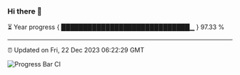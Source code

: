 ### Hi there 👋

⏳ Year progress { █████████████████████████████▁ } 97.33 %

---

⏰ Updated on Fri, 22 Dec 2023 06:22:29 GMT

![Progress Bar CI](https://github.com/ZhaoGui/ZhaoGui/workflows/Progress%20Bar%20CI/badge.svg)
